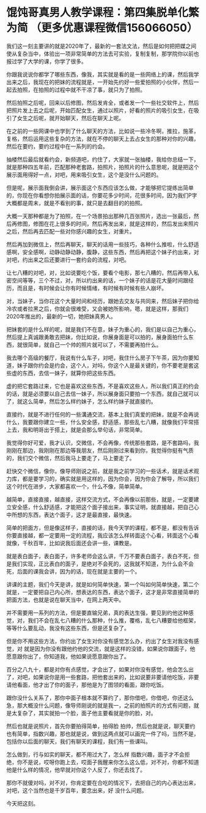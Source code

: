 # 馄饨哥真男人教学课程：第四集脱单化繁为简   （更多优惠课程微信156066050）  

我们这一刻主要讲的就是2020年了，最新的一套法文法，然后是如何把把媒之间使从复杂当中，体验出一项非常简单的方法去可实验，复制复制，那学院你以前也报过学了大学的课，你学了很多。

你跟我说说你都学了哪些东西，像我，其实就是看的是一些网络上的课，然后我学出来之后，我现在的把妹的流程就是，一开始先约好一些爱拍照的小伙伴，然后一起去拍照，在拍照的过程中就不干凉了事，就只为了拍照。

然后拍照之后呢，回来以后修图，然后发肯全，或者发一个一些社交软件上，然后把照片发上去之后呢，开始匹配女生，通过以照片，好看的照片的吸引女生，在吸引了女生之后呢，就开始聊天，然后在聊天上呢。

在之前的一些网课中也学到了什么聊天的方法，比如说一些冷冬啊，推拉，施革，复格，然后运用这些复杂的方法，就在不停的聊天上去占女生的那种对你的兴趣，然后在要约，要约过程中在一系列的约会。

抽楼然后最后就看约会，新频道吧，约住了，大家就一张抽楼，我给你总结一下，就是那种四五年前，匹配那种老套路，拍照片，拍照片的什么意思呢，就是把这个展示面用得好一点，对吧，用来吸引女生，这个是没什么问题的。

但是呢，展示面我倒会讲，展示面这个东西应该怎么做，才能够把它提练出简单的，你现在你看想你拍展示面的话，你要花多少时间，花很多时间，因为我们P字大概都是周末，就是不看别的事，就只是去翻目的的拍照。

大概一天那种都是为了拍照，在一个场景拍出那种几百张照片，选出一张最后，然后再修图，修图在花上很多的时间，然后再发出来，就是这样的，然后发出来照片之后，然后再去匹配一些对你感兴趣的女生，对重片。

然后再加到微信上，然后再聊天，聊天的话用一些技巧，各种什么推啦，什么舒适感啊，安全感啊，动静动静动静，腹静，这些东西，然后再把这个妹子约出来，对对吧，约出来之后还要进行一套约会的流程，对吧。

让七八糟的对吧，对，比如说要吃个饭，要看个电影，那七八糟的，然后再带入私密空间等等，三个不过，对，所以约出来的话，一个妹子的话是花大量时间跟经历，而且是，有时候会让你有时候情绪，有时候有时候有些人崩坏。

对，当妹子，当你花这个大量时间和经历，跟她去交友与共同来，然后妹子把你给冷农或者拉黑之后，你就会很难受，又会被她所影响，嗯，就是这样，那我们2020年推出的，最新的一切，她把妹真男人。

把妹套的是什么样的呢，就是我们不在意，妹子为重心的，我们是以自己为重心，然后提上真诚跟勇敢去把妹，你比如说，你展身面是可以拍的，展身面拍什么东西，就很简单，就自己一个帅的照片就可以了，不需要再拍什么。

我去哪个高级的餐厅，我说有什么车子，对吧，我住什么房子下午茶，因为你要知道，妹子跟你约会是约会，这个人，对吗，你这个人是最关键的，你不要老是套这些虚的东西，去信一妹子，就算你把这些东西。

虚的把它套路过来，它也是喜欢这些东西，不是喜欢这些人，所以我们真正的约会的话，就是必须要以自己去信一妹子，所以展身面只要拍一个东西，就自己就可以了，就这么简单，然后怎么样约妹子，怎么样约妹子就直接约。

直接约，就是不进行任何的一些溝通交流，基本上我们真爱的把妹，就是不会再说什么，我要跟你建立一些，什么安全感，舒适感，那些乱七八糟，就像我们平常搭上去，我和明哥出于搭上，就是会那么举句话，非常简单。

我觉得你好可爱，我才认识，交微信，不会再像，传统那些套路，是不套路吗，我刚刚在那边，我刚刚在那边等我朋友，然后刚刚过来看到你，我觉得你挺有气质的，我们交个微信，然后我马上要走了，马上要走了。

赶快交个微信，像你，像导师刚说之前，就是我之前学习的一些话术，就是话术观力库，都是要学习的，确实就是用这样的，因为你会，因为你会了解导，所以我们这个时代在进步，大家都喜欢一个，什么不像，简单简单。

越简单，直接直接，越直接，这样交流方式，不会再像以前那些，就是，一定要建立安全感，什么舒适感，才能把这个面子接出来，事实证明，就直接越，把自己心中所想的东西，表达个面子，这才是最直接，最快速。

简单的把面方，但是像这样子，直接的话，我今天学的课程，都不是，都没有告诉你要直接越，都一定要用一定的流程，我应该怎么样转面这个心看，转面这个心看就像，千秋百年，比如说我后面还会讲一些，课教是。

就是表白面子，表白面子，许多老师会这么讲，千万不要表白面子，表白不死，但是我们实现，正比表白的面子，是绝对不会死的，这我就不知道，为什么会不会死，后面的课我会讲，因为的话，现在就是主要的一个。

讲课的主题，我们今天是讲，就是如何简单快速，第一个叫如何简单快速，第二个就是，一定要把自己内心所，想表达的东西，表达个面子，这才是非常直接简单的把面方法，也就是说在聊天当中，在网上两天中。

并不需要用一系列的方法，但是要直输兄弟，真的表达生强，要见到约他这种感觉，对，我们不会在乱七八糟的什么那种，什么推，覆格，乱七八糟要给他框架，等等什么要乱动，我没有这些东西，但是还复杂了。

但是你不用这些方法，你约出了女生对你没有感觉怎么办，约出了女生对我没有感觉，对 就是因为你没有跟他约他的交流，就是这样的没错，如果说你跟面子，他愿意跟你出了，你知道我，他如果说愿意跟你出了。

百分之八九十，都是对你有点感觉，才会出了，如果对你没有感觉，他会怎么出了，对吧，如果说你是用一些套路，把他套出来的，比如说要非要请他吃饭，非要请他看面，他才出了你的面子，那他是为了图领的看面，跟你吃饭。

跟你没什么关系了，那你中面子根本就不算约了，那你借吧，你借吧，你还这么急，那大概没什么问题，像导师刚说的就是我一，之前的拍照片的方式有问题，就是太复杂了，其实就拍一个脸，面子他主要看就是你的脸，对。

然后也就是说照片，首先你要拍得简单，拍得脸 拍帅，然后也就是说，聊天要约也有简单，指数兴趣，那也就是说，做到这两点就可以画完一件了吗，当然不是，包括你以后面的聊天，我们有聊天的课程，我们有一些课叫。

怎么做到，行与如实的聊天，都不用过大了，怎么样 指数兴趣，面子才不会拒绝，你不是说，哎呀你跑上去，哎面子我醒来你怎么这么低，对不对，你都不知道他是什么样的情况，他早就对你这个人反了，你还去找了。

那你不就傻对吗，对不对，你肯定要在合吃的情况下，去把自己的内心表达出来，对吧，这个当然也是千岁百年，要念出来，好 没什么问题。

今天把这刻。
